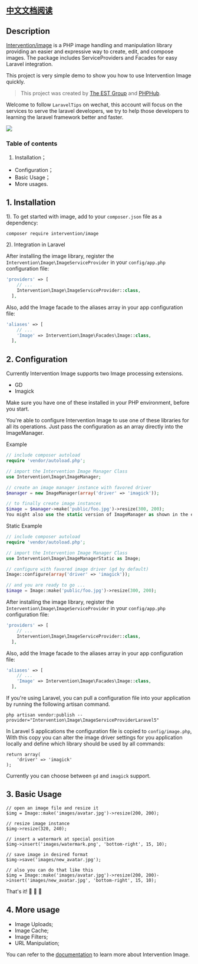 ## [中文文档阅读](#)

## Description

[Intervention/image](https://github.com/Intervention/image) is a PHP image handling and manipulation library providing an easier and expressive way to create, edit, and compose images. The package includes ServiceProviders and Facades for easy Laravel integration.

This project is very simple demo to show you how to use Intervention Image quickly.

> This project was created by [The EST Group](http://est-group.org/) and [PHPHub](https://phphub.org/).

Welcome to follow `LaravelTips` on wechat, this account will focus on the services to serve the laravel developers, we try to help those developers to learning the laravel framework better and faster.

![](http://ww4.sinaimg.cn/large/76dc7f1bjw1f23moqj4qzj20by0bywfa.jpg)

### Table of contents

1. Installation；
* Configuration；
* Basic Usage；
* More usages.

## 1. Installation

1). To get started with image, add to your `composer.json` file as a dependency:

```
composer require intervention/image
```

2). Integration in Laravel

After installing the image library, register the `Intervention\Image\ImageServiceProvider` in your `config/app.php` configuration file:

```php
'providers' => [
    // ...
    Intervention\Image\ImageServiceProvider::class,
  ],
```

Also, add the Image facade to the aliases array in your app configuration file:

```php
'aliases' => [
    // ...
    'Image' => Intervention\Image\Facades\Image::class,
  ],
```  

## 2. Configuration

Currently Intervention Image supports two Image processing extensions.

* GD
* Imagick

Make sure you have one of these installed in your PHP environment, before you start.

You're able to configure Intervention Image to use one of these libraries for all its operations. Just pass the configuration as an array directly into the ImageManager.

Example

```php
// include composer autoload
require 'vendor/autoload.php';

// import the Intervention Image Manager Class
use Intervention\Image\ImageManager;

// create an image manager instance with favored driver
$manager = new ImageManager(array('driver' => 'imagick'));

// to finally create image instances
$image = $manager->make('public/foo.jpg')->resize(300, 200);
You might also use the static version of ImageManager as shown in the example below.
```

Static Example

```php
// include composer autoload
require 'vendor/autoload.php';

// import the Intervention Image Manager Class
use Intervention\Image\ImageManagerStatic as Image;

// configure with favored image driver (gd by default)
Image::configure(array('driver' => 'imagick'));

// and you are ready to go ...
$image = Image::make('public/foo.jpg')->resize(300, 200);
```

After installing the image library, register the `Intervention\Image\ImageServiceProvider` in your `config/app.php` configuration file:

```php
'providers' => [
    // ...
    Intervention\Image\ImageServiceProvider::class,
  ],
```

Also, add the Image facade to the aliases array in your app configuration file:

```php
'aliases' => [
    // ...
    'Image' => Intervention\Image\Facades\Image::class,
  ],

```

If you're using Laravel, you can pull a configuration file into your application by running the following artisan command.

```
php artisan vendor:publish --provider="Intervention\Image\ImageServiceProviderLaravel5"
```

In Laravel 5 applications the configuration file is copied to `config/image.php`, With this copy you can alter the image driver settings for you application locally and define which library should be used by all commands:

```
return array(
    'driver' => 'imagick'
);
```

Currently you can choose between `gd` and `imagick` support.

## 3. Basic Usage

```
// open an image file and resize it
$img = Image::make('images/avatar.jpg')->resize(200, 200);

// resize image instance
$img->resize(320, 240);

// insert a watermark at special position
$img->insert('images/watermark.png', 'bottom-right', 15, 10);

// save image in desired format
$img->save('images/new_avatar.jpg');

// also you can do that like this
$img = Image::make('images/avatar.jpg')->resize(200, 200)->insert('images/new_avatar.jpg', 'bottom-right', 15, 10);
```

That's it! :beers: :beers: :beers:

## 4. More usage

* Image Uploads;
* Image Cache;
* Image Filters;
* URL Manipulation;

You can refer to the [documentation](http://image.intervention.io/getting_started/introduction) to learn more about Intervention Image.
